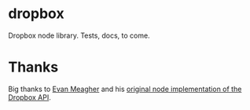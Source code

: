 # dropbox
Dropbox node library. Tests, docs, to come.

# Thanks
Big thanks to [Evan Meagher](http://twitter.com/evanm) and his [original node implementation of the Dropbox API](https://github.com/evnm/dropbox-node).
